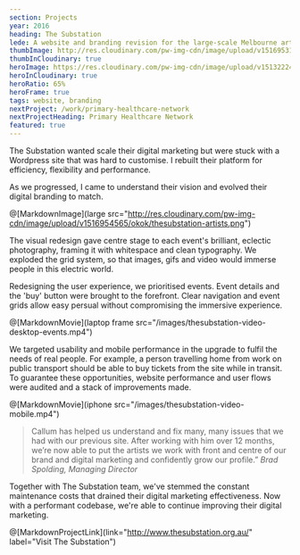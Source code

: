 ```yaml
---
section: Projects
year: 2016
heading: The Substation
lede: A website and branding revision for the large-scale Melbourne arts venue.
thumbImage: http://res.cloudinary.com/pw-img-cdn/image/upload/v1516953101/okok/thumb-thesubstation.jpg
thumbInCloudinary: true
heroImage: https://res.cloudinary.com/pw-img-cdn/image/upload/v1513222499/thesubstation-hero-THIS_baprpq.jpg
heroInCloudinary: true
heroRatio: 65%
heroFrame: true
tags: website, branding
nextProject: /work/primary-healthcare-network
nextProjectHeading: Primary Healthcare Network
featured: true
---
```


The Substation wanted scale their digital marketing but were stuck with a Wordpress site that was hard to customise. I rebuilt their platform for
efficiency, flexibility and performance.

As we progressed, I came to understand their vision and evolved their digital branding
to match.

@[MarkdownImage](large src="http://res.cloudinary.com/pw-img-cdn/image/upload/v1516954565/okok/thesubstation-artists.png")

The visual redesign gave centre stage to each event's brilliant, eclectic photography, framing it with whitespace and clean typography. We
exploded the grid system, so that images, gifs and video would immerse people in this electric world.

Redesigning the user experience, we prioritised events. Event details and the 'buy' button were brought to the forefront. Clear navigation and
event grids allow easy persual without compromising the immersive experience.

@[MarkdownMovie](laptop frame src="/images/thesubstation-video-desktop-events.mp4")

We targeted usability and mobile performance in the upgrade to fulfil the needs of real people. For example, a person travelling home from work on public transport should be able to buy tickets from the site while in transit. To guarantee these opportunities, website performance and user flows were audited and a stack of improvements made.

@[MarkdownMovie](iphone src="/images/thesubstation-video-mobile.mp4")

<!-- @[MarkdownImage](src="https://res.cloudinary.com/pw-img-cdn/image/upload/v1513228134/okok/thesubstation-emma-collard.jpg") -->

> Callum has helped us understand and fix many, many issues that we had with our previous site. After working with him over 12 months, we’re now able to put the artists we work with front and centre of our brand and digital marketing and confidently grow our profile.” _Brad Spolding, Managing Director_

Together with The Substation team, we've stemmed the constant maintenance costs that drained their digital marketing effectiveness. Now with a performant codebase, we're able to continue improving their digital marketing.

@[MarkdownProjectLink](link="http://www.thesubstation.org.au/" label="Visit The Substation")
